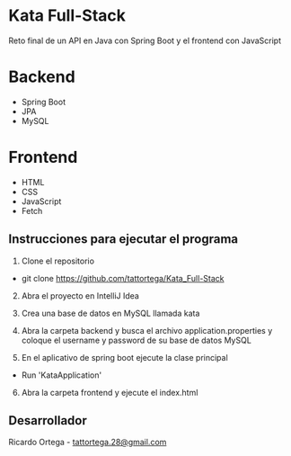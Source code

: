 # Kata Full-Stack

Reto final de un API en Java con Spring Boot y el frontend con JavaScript

# Backend
+ Spring Boot
+ JPA
+ MySQL

# Frontend
+ HTML
+ CSS
+ JavaScript
+ Fetch


## Instrucciones para ejecutar el programa
1. Clone el repositorio
+ git clone https://github.com/tattortega/Kata_Full-Stack

2. Abra el proyecto en IntelliJ Idea


3. Crea una base de datos en MySQL llamada kata


4. Abra la carpeta backend y busca el archivo application.properties y
   coloque el username y password de su base de datos MySQL


5. En el aplicativo de spring boot ejecute la clase principal
+ Run 'KataApplication'

6. Abra la carpeta frontend y ejecute el index.html

## Desarrollador
Ricardo Ortega - tattortega.28@gmail.com